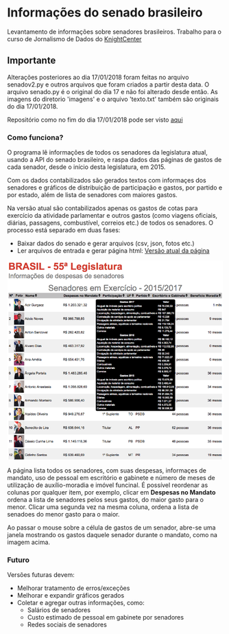 # Informações do senado brasileiro
Levantamento de informações sobre senadores brasileiros. Trabalho para o curso de Jornalismo de Dados do [KnightCenter](https://journalismcourses.org/)

## Importante
Alterações posteriores ao dia 17/01/2018 foram feitas no arquivo senadov2.py e outros arquivos que foram criados a partir desta data. O arquivo senado.py é o original do dia 17 e não foi alterado desde então. As imagens do diretorio 'imagens' e o arquivo 'texto.txt' também são originais do dia 17/01/2018.

Repositório como no fim do dia 17/01/2018 pode ser visto [aqui](https://github.com/RobStelling/senado/tree/38ef5779e164393248c864a96a44a9ed98157040)

### Como funciona?
O programa lê informações de todos os senadores da legislatura atual, usando a API do senado brasileiro, e
raspa dados das páginas de gastos de cada senador, desde o início desta legislatura, em 2015.

Com os dados contabilizados são gerados textos com informaçes dos senadores e gráficos de distribuição de participação
e gastos, por partido e por estado, além de lista de senadores com maiores gastos.

Na versão atual são contabilizados apenas os gastos de cotas para exercício da atividade parlamentar e outros gastos (como viagens oficiais, diárias, passagens, combustível, correios etc.) de todos os senadores.
O processo está separado em duas fases:
* Baixar dados do senado e gerar arquivos (csv, json, fotos etc.)
* Ler arquivos de entrada e gerar página html: [Versão atual da página](http://stelling.cc/senado)

![Página HTML](https://github.com/RobStelling/senado/blob/master/imagensV2/telaWeb.png)

A página lista todos os senadores, com suas despesas, informaçes de mandato, uso de pessoal em escritório e gabinete e número de meses de utilização de auxílio-moradia e imóvel funcinal.
É possível reordenar as colunas por qualquer item, por exemplo, clicar em **Despesas no Mandato** ordena a lista de senadores pelos seus gastos, do maior gasto para o menor. Clicar uma segunda vez na mesma coluna, ordena a lista de senadoes do menor gasto para o maior.

Ao passar o mouse sobre a célula de gastos de um senador, abre-se uma janela mostrando os gastos daquele senador durante o mandato, como na imagem acima.

### Futuro
Versões futuras devem:
* Melhorar tratamento de erros/exceções
* Melhorar e expandir gráficos gerados
* Coletar e agregar outras informações, como:
  * Salários de senadores
  * Custo estimado de pessoal em gabinete por senadores
  * Redes sociais de senadores

